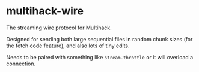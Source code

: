 # multihack-wire
The streaming wire protocol for Multihack.

Designed for sending both large sequential files in random chunk sizes (for the fetch code feature), and also lots of tiny edits.

Needs to be paired with something like `stream-throttle` or it will overload a connection.

